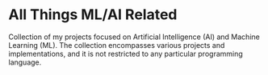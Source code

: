 # All Things ML/AI Related

Collection of my projects focused on Artificial Intelligence (AI) and Machine Learning (ML). The collection encompasses various projects and implementations, and it is not restricted to any particular programming language.
